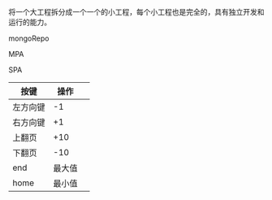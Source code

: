 将一个大工程拆分成一个一个的小工程，每个小工程也是完全的，具有独立开发和运行的能力。

mongoRepo







MPA

SPA

| 按键     | 操作   |      |
| -------- | ------ | ---- |
| 左方向键 | -1     |      |
| 右方向键 | +1     |      |
| 上翻页   | +10    |      |
| 下翻页   | -10    |      |
| end      | 最大值 |      |
| home     | 最小值 |      |

